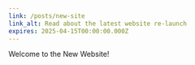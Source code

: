 ```yaml
---
link: /posts/new-site
link_alt: Read about the latest website re-launch
expires: 2025-04-15T00:00:00.000Z
---
```

Welcome to the New Website!